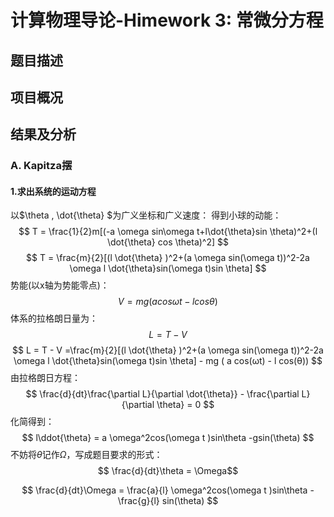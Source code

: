 # 计算物理导论-Himework 3: 常微分方程
## 题目描述
## 项目概况
## 结果及分析
### A. Kapitza摆
#### 1.求出系统的运动⽅程

以$\theta $,$ \dot{\theta} $为广义坐标和广义速度：
得到小球的动能：
$$ T = \frac{1}{2}m[(-a \omega sin\omega t+l\dot{\theta}sin \theta)^2+(l \dot{\theta} cos \theta)^2] $$
$$ T  = \frac{m}{2}[(l \dot{\theta} )^2+(a \omega sin(\omega t))^2-2a \omega l \dot{\theta}sin(\omega t)sin \theta] $$
势能(以x轴为势能零点)：
$$ V = mg(a cos\omega t -lcos \theta) $$
体系的拉格朗日量为：
$$ L = T-V$$
$$ L = T - V =\frac{m}{2}[(l \dot{\theta} )^2+(a \omega sin(\omega t))^2-2a \omega l \dot{\theta}sin(\omega t)sin \theta] - mg  ( a cos(ωt) - l  cos(θ)) $$
由拉格朗日方程：
$$ \frac{d}{dt}\frac{\partial L}{\partial \dot{\theta}} - \frac{\partial L}{\partial \theta} = 0 $$
化简得到：
$$ l\ddot{\theta} = a \omega^2cos(\omega t )sin\theta -gsin(\theta) $$
不妨将$\dot{\theta}$记作$\Omega$，写成题目要求的形式：
$$ \frac{d}{dt}\theta = \Omega$$

$$ \frac{d}{dt}\Omega = \frac{a}{l} \omega^2cos(\omega t )sin\theta -\frac{g}{l} sin(\theta) $$






